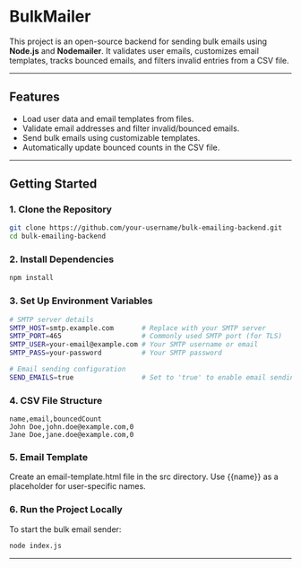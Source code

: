# BulkMailer

This project is an open-source backend for sending bulk emails using **Node.js** and **Nodemailer**. It validates user emails, customizes email templates, tracks bounced emails, and filters invalid entries from a CSV file.

---

## **Features**

- Load user data and email templates from files.
- Validate email addresses and filter invalid/bounced emails.
- Send bulk emails using customizable templates.
- Automatically update bounced counts in the CSV file.

---

## **Getting Started**

### **1. Clone the Repository**

```bash
git clone https://github.com/your-username/bulk-emailing-backend.git
cd bulk-emailing-backend
```

### **2. Install Dependencies**

```bash
npm install
```

### **3. Set Up Environment Variables**

```bash
# SMTP server details
SMTP_HOST=smtp.example.com       # Replace with your SMTP server
SMTP_PORT=465                    # Commonly used SMTP port (for TLS)
SMTP_USER=your-email@example.com # Your SMTP username or email
SMTP_PASS=your-password          # Your SMTP password

# Email sending configuration
SEND_EMAILS=true                 # Set to 'true' to enable email sending
```

### **4. CSV File Structure**

```csv
name,email,bouncedCount
John Doe,john.doe@example.com,0
Jane Doe,jane.doe@example.com,0
```

### **5. Email Template**

Create an email-template.html file in the src directory. Use {{name}} as a placeholder for user-specific names.

### **6. Run the Project Locally**

To start the bulk email sender:

```bash
node index.js
```

---

